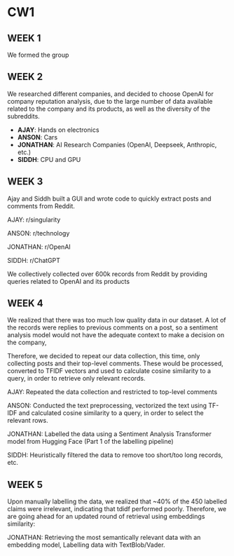 # CW1

## WEEK 1

We formed the group

## WEEK 2

We researched different companies, and decided to choose OpenAI for company reputation analysis, due to the large number of data available related to the company and its products, as well as the diversity of the subreddits.

- **AJAY**: Hands on electronics
- **ANSON**: Cars
- **JONATHAN**: AI Research Companies (OpenAI, Deepseek, Anthropic, etc.)
- **SIDDH**: CPU and GPU

## WEEK 3

Ajay and Siddh built a GUI and wrote code to quickly extract posts and comments from Reddit.

AJAY: r/singularity

ANSON: r/technology

JONATHAN: r/OpenAI

SIDDH: r/ChatGPT

We collectively collected over 600k records from Reddit by providing queries related to OpenAI and its products

## WEEK 4

We realized that there was too much low quality data in our dataset. A lot of the records were replies to previous comments on a post, so a sentiment analysis model would not have the adequate context to make a decision on the company,

Therefore, we decided to repeat our data collection, this time, only collecting posts and their top-level comments. These would be processed, converted to TFIDF vectors and used to calculate cosine similarity to a query, in order to retrieve only relevant records.

AJAY: Repeated the data collection and restricted to top-level comments

ANSON: Conducted the text preprocessing, vectorized the text using TF-IDF and calculated cosine similarity to a query, in order to select the relevant rows.

JONATHAN: Labelled the data using a Sentiment Analysis Transformer model from Hugging Face (Part 1 of the labelling pipeline)

SIDDH: Heuristically filtered the data to remove too short/too long records, etc.

## WEEK 5

Upon manually labelling the data, we realized that ~40% of the 450 labelled claims were irrelevant, indicating that tdidf performed poorly. Therefore, we are going ahead for an updated round of retrieval using embeddings similarity:

JONATHAN: Retrieving the most semantically relevant data with an embedding model, Labelling data with TextBlob/Vader.
